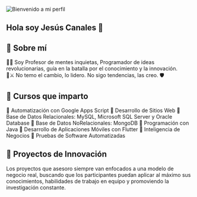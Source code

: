 ![Bienvenido a mi perfil](https://i.postimg.cc/G2fn3Q7c/banner.jpg)

## Hola soy Jesús Canales 👋

## 🚀 Sobre mí
👨‍💻 Soy Profesor de mentes inquietas, Programador de ideas revolucionarias, guía en la batalla por el conocimiento y la innovación.  
🦁⚔️ No temo el cambio, lo lidero. No sigo tendencias, las creo. 🛡️

## 📌 Cursos que imparto
🔹 Automatización con Google Apps Script
🔹  Desarrollo de Sitios Web
🔹 Base de Datos Relacionales: MySQL, Microsoft SQL Server y Oracle Database
🔹 Base de Datos NoRelacionales: MongoDB
🔹  Programación con Java
🔹 Desarrollo de Aplicaciones Móviles con Flutter
🔹 Inteligencia de Negocios
🔹 Pruebas de Software Automatizadas

## 🎯 Proyectos de Innovación
Los proyectos que asesoro siempre van enfocados a una modelo de negocio real, buscando que los participantes puedan aplicar al máximo sus conocimientos, habilidades de trabajo en equipo y promoviendo la investigación constante.


